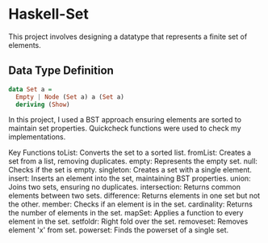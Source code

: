 # Haskell-Set
This project involves designing a datatype that represents a finite set of elements.

## Data Type Definition
```haskell
data Set a = 
  Empty | Node (Set a) a (Set a) 
  deriving (Show)
```
In this project, I used a BST approach ensuring elements are sorted to maintain set properties.
Quickcheck functions were used to check my implementations.

Key Functions
toList: Converts the set to a sorted list.
fromList: Creates a set from a list, removing duplicates.
empty: Represents the empty set.
null: Checks if the set is empty.
singleton: Creates a set with a single element.
insert: Inserts an element into the set, maintaining BST properties.
union: Joins two sets, ensuring no duplicates.
intersection: Returns common elements between two sets.
difference: Returns elements in one set but not the other.
member: Checks if an element is in the set.
cardinality: Returns the number of elements in the set.
mapSet: Applies a function to every element in the set.
setfoldr: Right fold over the set.
removeset: Removes element 'x' from set.
powerset: Finds the powerset of a single set.
